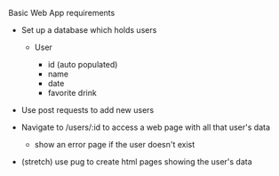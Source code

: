 Basic Web App requirements

- Set up a database which holds users

    - User

        - id (auto populated)
        - name
        - date
        - favorite drink

-  Use post requests to add new users

- Navigate to /users/:id to access a web page with all that user's data 

    - show an error page if the user doesn't exist

- (stretch) use pug to create html pages showing the user's data